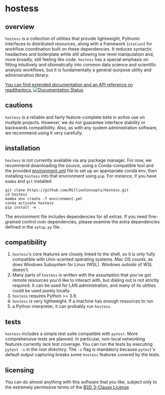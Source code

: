 # hostess

## overview
`hostess` is a collection of utilities that provide lightweight, Pythonic
interfaces to distributed resources, along with a framework (`station`) for 
workflow coordination built on these dependencies. It reduces syntactic 
headaches and boilerplate while still allowing low-level manipulation and, 
more broadly, still feeling like code. `hostess` has a special emphasis on 
fitting intuitively and idiomatically into common data science and scientific 
analysis workflows, but it is fundamentally a general-purpose utility and 
administration library.

[You can find extended documentation and an API reference on readthedocs.](https://hostess.readthedocs.io)
[![Documentation Status](https://readthedocs.org/projects/hostess/badge/?version=latest)](https://hostess.readthedocs.io/en/latest/?badge=latest)

## cautions
`hostess` is a reliable and fairly feature-complete beta in active use on 
multiple projects. However, we do not guarantee interface stability or 
backwards compatibility. Also, as with any system administration software, 
we recommend using it very carefully.

## installation
`hostess` is not currently available via any package manager. 
For now, we recommend downloading the source, using a Conda-compatible tool 
and the provided [environment.yml](environment.yml) file to set up an 
appropriate conda env, then installing `hostess` into that environment using 
`pip`. For instance, if you have `mamba` and `git` installed:
```
git clone https://github.com/MillionConcepts/hostess.git
cd hostess
mamba env create -f environment.yml
conda activate hostess
pip install -e .
```
The environment file includes dependencies for all extras. If you need 
fine-grained control over dependencies, please examine the extra dependencies 
defined in the `setup.py` file.

## compatibility
1. `hostess`'s core features are closely linked to the shell, so it is 
only fully compatible with Unix-scented operating systems. Mac OS counts, 
as does Windows Subsystem for Linux (WSL). Windows *outside* of WSL doesn't.
2. Many parts of `hostess` is written with the assumption that you've got 
remote resources you'd like to interact with, but dialing out is not strictly 
required. It can be used for LAN administration, and many of its utilties 
could be used purely locally.
3. `hostess` requires Python >= 3.9.
4. `hostess` is very lightweight. If a machine has enough resources to run 
5. a Python interpreter, it can probably run `hostess`.  

## tests
`hostess` includes a simple test suite compatible with `pytest`. More 
comprehensive tests are planned. In particular, non-local networking features 
currently lack test coverage. You can run the tests by executing `pytest -s` 
in the root directory. The `-s` flag is mandatory because `pytest`'s default 
output capturing breaks some `hostess` features covered by the tests.

## licensing
You can do almost anything with this software that you like, subject only to 
the extremely permissive terms of the [BSD 3-Clause License](LICENSE).

